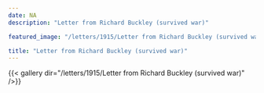 ```yaml
---
date: NA
description: "Letter from Richard Buckley (survived war)"

featured_image: "/letters/1915/Letter from Richard Buckley (survived war)/Scan_20170113(1).jpg"

title: "Letter from Richard Buckley (survived war)"
---
```


{{< gallery dir="/letters/1915/Letter from Richard Buckley (survived war)" />}}
